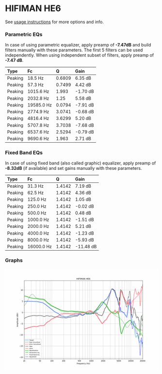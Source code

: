 # HIFIMAN HE6
See [usage instructions](https://github.com/jaakkopasanen/AutoEq#usage) for more options and info.

### Parametric EQs
In case of using parametric equalizer, apply preamp of **-7.47dB** and build filters manually
with these parameters. The first 5 filters can be used independently.
When using independent subset of filters, apply preamp of **-7.47 dB**.

| Type    | Fc         |      Q | Gain     |
|:--------|:-----------|:-------|:---------|
| Peaking | 18.5 Hz    | 0.6809 | 6.35 dB  |
| Peaking | 57.3 Hz    | 0.7499 | 4.42 dB  |
| Peaking | 1015.6 Hz  | 1.993  | -1.70 dB |
| Peaking | 2032.8 Hz  | 1.25   | 5.58 dB  |
| Peaking | 19585.0 Hz | 0.0794 | -7.91 dB |
| Peaking | 2774.9 Hz  | 3.0741 | -0.68 dB |
| Peaking | 4816.4 Hz  | 3.6299 | 5.20 dB  |
| Peaking | 5707.8 Hz  | 3.7038 | -7.68 dB |
| Peaking | 6537.6 Hz  | 2.5294 | -0.79 dB |
| Peaking | 9690.6 Hz  | 1.963  | 2.71 dB  |

### Fixed Band EQs
In case of using fixed band (also called graphic) equalizer, apply preamp of **-8.32dB**
(if available) and set gains manually with these parameters.

| Type    | Fc         |      Q | Gain      |
|:--------|:-----------|:-------|:----------|
| Peaking | 31.3 Hz    | 1.4142 | 7.19 dB   |
| Peaking | 62.5 Hz    | 1.4142 | 4.36 dB   |
| Peaking | 125.0 Hz   | 1.4142 | 1.05 dB   |
| Peaking | 250.0 Hz   | 1.4142 | -0.02 dB  |
| Peaking | 500.0 Hz   | 1.4142 | 0.48 dB   |
| Peaking | 1000.0 Hz  | 1.4142 | -1.51 dB  |
| Peaking | 2000.0 Hz  | 1.4142 | 5.21 dB   |
| Peaking | 4000.0 Hz  | 1.4142 | -1.23 dB  |
| Peaking | 8000.0 Hz  | 1.4142 | -5.93 dB  |
| Peaking | 16000.0 Hz | 1.4142 | -11.48 dB |

### Graphs
![](./HIFIMAN%20HE6.png)